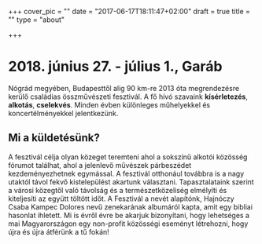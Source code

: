+++
cover_pic = ""
date = "2017-06-17T18:11:47+02:00"
draft = true
title = ""
type = "about"

+++
# 2018. június 27. - július 1., Garáb

Nógrád megyében, Budapesttől alig 90 km-re 2013 óta megrendezésre kerülő családias összművészeti fesztivál. A fő hívó szavaink **kísérletezés**, **alkotás**, **cselekvés**. Minden évben különleges műhelyekkel és koncertélményekkel jelentkezünk.

## Mi a küldetésünk?

A fesztivál célja olyan közeget teremteni ahol a sokszínű alkotói közösség fórumot találhat, ahol a jelenlevő művészek párbeszédet kezdeményezhetnek egymással. A fesztivál otthonául továbbra is a nagy utaktól távol fekvő kistelepülést akartunk választani. Tapasztalataink szerint a városi közegtől való távolság és a természetközeliség elmélyíti és kiteljesíti az együtt töltött időt. A Fesztivál a nevét alapítónk, Hajnóczy Csaba Kampec Dolores nevű zenekarának albumáról kapta, amit egy bibliai hasonlat ihletett. Mi is évről évre be akarjuk bizonyítani, hogy lehetséges a mai Magyarországon egy non-profit közösségi eseményt létrehozni, hogy újra és újra átférünk a tű fokán!